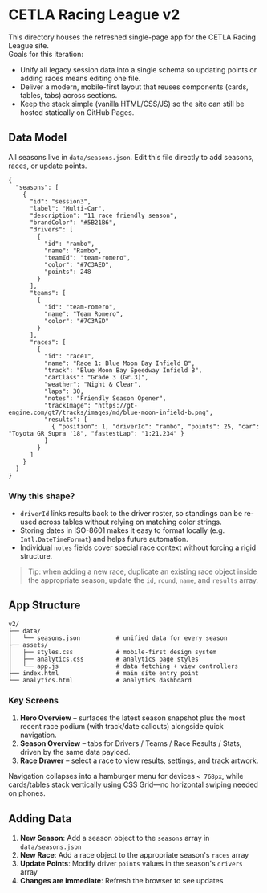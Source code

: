 # CETLA Racing League v2

This directory houses the refreshed single-page app for the CETLA Racing League site.  
Goals for this iteration:

- Unify all legacy session data into a single schema so updating points or adding races means editing one file.
- Deliver a modern, mobile-first layout that reuses components (cards, tables, tabs) across sections.
- Keep the stack simple (vanilla HTML/CSS/JS) so the site can still be hosted statically on GitHub Pages.

## Data Model

All seasons live in `data/seasons.json`. Edit this file directly to add seasons, races, or update points.

```jsonc
{
  "seasons": [
    {
      "id": "session3",
      "label": "Multi-Car",
      "description": "11 race friendly season",
      "brandColor": "#5B21B6",
      "drivers": [
        {
          "id": "rambo",
          "name": "Rambo",
          "teamId": "team-romero",
          "color": "#7C3AED",
          "points": 248
        }
      ],
      "teams": [
        {
          "id": "team-romero",
          "name": "Team Romero",
          "color": "#7C3AED"
        }
      ],
      "races": [
        {
          "id": "race1",
          "name": "Race 1: Blue Moon Bay Infield B",
          "track": "Blue Moon Bay Speedway Infield B",
          "carClass": "Grade 3 (Gr.3)",
          "weather": "Night & Clear",
          "laps": 30,
          "notes": "Friendly Season Opener",
          "trackImage": "https://gt-engine.com/gt7/tracks/images/md/blue-moon-infield-b.png",
          "results": [
            { "position": 1, "driverId": "rambo", "points": 25, "car": "Toyota GR Supra '18", "fastestLap": "1:21.234" }
          ]
        }
      ]
    }
  ]
}
```

### Why this shape?

- `driverId` links results back to the driver roster, so standings can be re-used across tables without relying on matching color strings.
- Storing dates in ISO-8601 makes it easy to format locally (e.g. `Intl.DateTimeFormat`) and helps future automation.
- Individual `notes` fields cover special race context without forcing a rigid structure.

> Tip: when adding a new race, duplicate an existing race object inside the appropriate season, update the `id`, `round`, `name`, and `results` array.

## App Structure

```
v2/
├── data/
│   └── seasons.json          # unified data for every season
├── assets/
│   ├── styles.css            # mobile-first design system
│   ├── analytics.css         # analytics page styles
│   └── app.js                # data fetching + view controllers
├── index.html                # main site entry point
└── analytics.html            # analytics dashboard
```

### Key Screens

1. **Hero Overview** – surfaces the latest season snapshot plus the most recent race podium (with track/date callouts) alongside quick navigation.
2. **Season Overview** – tabs for Drivers / Teams / Race Results / Stats, driven by the same data payload.
3. **Race Drawer** – select a race to view results, settings, and track artwork.

Navigation collapses into a hamburger menu for devices `< 768px`, while cards/tables stack vertically using CSS Grid—no horizontal swiping needed on phones.

## Adding Data

1. **New Season**: Add a season object to the `seasons` array in `data/seasons.json`
2. **New Race**: Add a race object to the appropriate season's `races` array
3. **Update Points**: Modify driver `points` values in the season's `drivers` array
4. **Changes are immediate**: Refresh the browser to see updates

